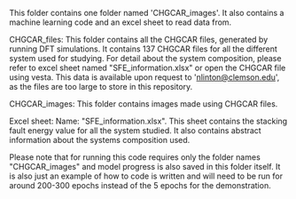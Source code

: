 
This folder contains one folder named 'CHGCAR_images'. It also contains a machine learning code and an excel sheet to read data from. 

CHGCAR_files: This folder contains all the CHGCAR files, generated by running DFT simulations. It contains 137 CHGCAR files for all the different system used for studying. For detail about the system composition, please refer to excel sheet named "SFE_information.xlsx" or open the CHGCAR file using vesta. This data is available upon request to 'nlinton@clemson.edu', as the files are too large to store in this repository.

CHGCAR_images: This folder contains images made using CHGCAR files. 

Excel sheet: Name: "SFE_information.xlsx". This sheet contains the stacking fault energy value for all the system studied. It also contains abstract information about the systems composition used. 

Please note that for running this code requires only the folder names "CHGCAR_images" and model progress is also saved in this folder itself. It is also just an example of how to code is written and will need to be run for around 200-300 epochs instead of the 5 epochs for the demonstration.
